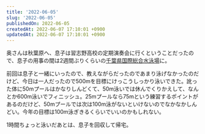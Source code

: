 ```yaml
---
title: '2022-06-05'
slug: '2022-06-05'
publishedOn: 2022-06-05
createdAt: 2022-06-07 17:10:01 +0900
updatedAt: 2022-06-07 17:10:01 +0900
---
```

奥さんは秋葉原へ、息子は習志野高校の定期演奏会に行くということだったので、息子の用事の間は2週間ぶりくらいの[千葉県国際総合水泳場](https://www.chiba-swim.gr.jp/)に。

前回は息子と一緒にいったので、教えながらだったのであまり泳げなかったのだけど、今日は一人だったので500mを目標にけっこうしっかり泳いできた。訛った体に50mプールはかなりしんどくて、50m泳いでは休んでくりかえして、なんとか600m泳いでフィニッシュ。25mプールなら75mという練習するポイントがあるのだけど、50mプールでは次は100m泳がないといけないのでなかなかしんどい。今年の目標は100m泳ぎきるくらいでいいのかもしれない。

1時間ちょっと泳いだあとは、息子を回収して帰宅。
